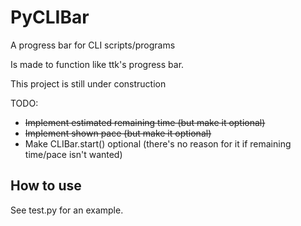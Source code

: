 # PyCLIBar

A progress bar for CLI scripts/programs

Is made to function like ttk's progress bar.

This project is still under construction

TODO: 
* ~~Implement estimated remaining time (but make it optional)~~
* ~~Implement shown pace (but make it optional)~~
* Make CLIBar.start() optional (there's no reason for it if remaining time/pace isn't wanted)

## How to use
See test.py for an example. 
